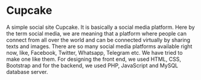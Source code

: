 # Cupcake
 A simple social site
Cupcake. It is basically a social media platform. Here by the term social media, we 
are meaning that a platform where people can connect from all over the world and 
can be connected virtually by sharing texts and images. There are so many social 
media platforms available right now, like, Facebook, Twitter, Whatsapp, Telegram 
etc. We have tried to make one like them. For designing the front end, we used 
HTML, CSS, Bootstrap and for the backend, we used PHP, JavaScript and MySQL 
database server.
